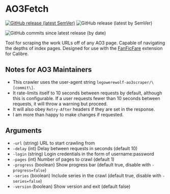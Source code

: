 # AO3Fetch

[![GitHub release (latest SemVer)](https://img.shields.io/github/v/release/legowerewolf/AO3fetch?label=latest%20release&sort=semver)](https://github.com/legowerewolf/AO3fetch/releases/latest)
![GitHub release (latest by SemVer)](https://img.shields.io/github/downloads/legowerewolf/ao3fetch/latest/total?label=latest%20release%20downloads)

![GitHub commits since latest release (by date)](https://img.shields.io/github/commits-since/legowerewolf/ao3fetch/latest?label=commits%20since%20latest%20release)

Tool for scraping the work URLs off of any AO3 page. Capable of navigating the
depths of index pages. Designed for use with the
[FanFicFare](https://github.com/JimmXinu/FanFicFare) extension for Calibre.

## Notes for AO3 Maintainers

- This crawler uses the user-agent string `legowerewolf-ao3scraper/\[commit\]`.
- It rate-limits itself to 10 seconds between requests by default, although this
  is configurable. If a user requests fewer than 10 seconds between requests, it
  will throw a warning but proceed.
- It will also obey `Retry-After` headers if they are set in the response.
- I am more than happy to make changes if requested.

## Arguments

- `-url` (string) URL to start crawling from
- `-delay` (int) Delay between requests in seconds (default 10)
- `-login` (string) Login credentials in the form of username:password
- `-pages` (int) Number of pages to crawl (default 1)
- `-progress` (boolean) Show progress bar (default true, disable with
  `-progress=false`)
- `-series` (boolean) Include series in the crawl (default true, disable with
  `-series=false`)
- `-version` (boolean) Show version and exit (default false)
